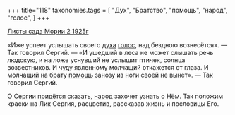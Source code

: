 +++
title="118"
taxonomies.tags = [
 "Дух",
 "Братство",
 "помощь",
 "народ",
 "голос",
]
+++

[Листы сада Мории 2 1925г](/agni/1925)

«Иже успеет услышать своего [духа](/tags/Дух) [голос](/tags/голос), над бездною вознесётся». — Так говорил Сергий. — «И ушедший в леса не может слышать речь людскую, и на ложе уснувший не услышит птичек, солнца возвестников. И чуду явленному молчащий откажется от глаза. И молчащий на брату [помощь](/tags/помощь) занозу из ноги своей не вынет». — Так говорил Сергий.   

О Сергии придётся сказать, [народ](/tags/народ) захочет узнать о Нём. Так положим краски на Лик Сергия, расцветив, рассказав жизнь и пословицы Его.   

